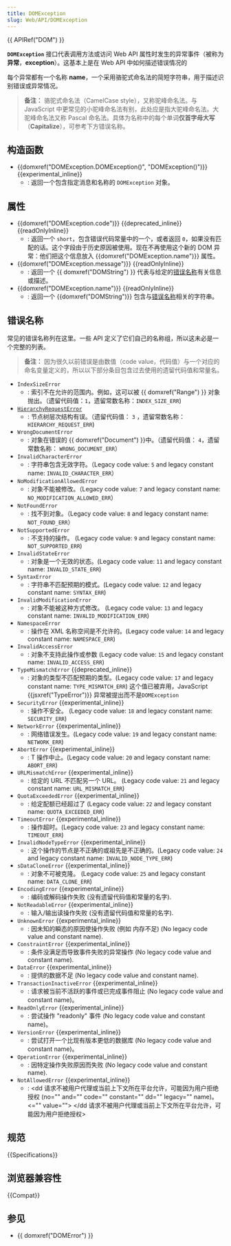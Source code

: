 ```yaml
---
title: DOMException
slug: Web/API/DOMException
---
```


{{ APIRef("DOM") }}



**`DOMException`** 接口代表调用方法或访问 Web API 属性时发生的异常事件（被称为**异常**，**exception**）。这基本上是在 Web API 中如何描述错误情况的

每个异常都有一个名称 **name**，一个采用骆驼式命名法的简短字符串，用于描述识别错误或异常情况。

> **备注：** 骆驼式命名法（CamelCase style），又称驼峰命名法。与 JavaScript 中更常见的小驼峰命名法有别，此处应是指大驼峰命名法。大驼峰命名法又称 Pascal 命名法。具体为名称中的每个单词**仅首字母大写**（**Capitalize**），可参考下方错误名称。

## 构造函数

- {{domxref("DOMException.DOMException()", "DOMException()")}} {{experimental_inline}}
  - : 返回一个包含指定消息和名称的 `DOMException` 对象。

## 属性

- {{domxref("DOMException.code")}} {{deprecated_inline}} {{readOnlyInline}}
  - : 返回一个 `short`，包含错误代码常量中的一个，或者返回 `0`，如果没有匹配的话。这个字段由于历史原因被使用。现在不再使用这个新的 DOM 异常：他们把这个信息放入 {{domxref("DOMException.name")}} 属性。
- {{domxref("DOMException.message")}} {{readOnlyInline}}
  - : 返回一个 {{ domxref("DOMString") }} 代表与给定的[错误名称](/zh-CN/docs/Web/API/DOMException#Error_names)有关信息或描述。
- {{domxref("DOMException.name")}} {{readOnlyInline}}
  - : 返回一个 {{domxref("DOMString")}} 包含与[错误名称](#Error_names)相关的字符串。

## 错误名称

常见的错误名称列在这里。一些 API 定义了它们自己的名称组，所以这未必是一个完整的列表。

> **备注：** 因为很久以前错误是由数值（code value，代码值）与一个对应的命名变量定义的，所以以下部分条目包含过去使用的遗留代码值和常量名。

- `IndexSizeError`
  - : 索引不在允许的范围内。例如，这可以被 {{ domxref("Range") }} 对象抛出。（遗留代码值：`1`，遗留常数名称：`INDEX_SIZE_ERR`)
- [`HierarchyRequestError`]()
  - : 节点树层次结构有误。（遗留代码值： `3` ，遗留常数名称：`HIERARCHY_REQUEST_ERR`)
- `WrongDocumentError`
  - : 对象在错误的 {{ domxref("Document") }}中。（遗留代码值： `4`，遗留常数名称： `WRONG_DOCUMENT_ERR`）
- `InvalidCharacterError`
  - : 字符串包含无效字符。（Legacy code value: `5` and legacy constant name: `INVALID_CHARACTER_ERR`）
- `NoModificationAllowedError`
  - : 对象不能被修改。（Legacy code value: `7` and legacy constant name: `NO_MODIFICATION_ALLOWED_ERR`）
- `NotFoundError`
  - : 找不到对象。（Legacy code value: `8` and legacy constant name: `NOT_FOUND_ERR`）
- `NotSupportedError`
  - : 不支持的操作。 (Legacy code value: `9` and legacy constant name: `NOT_SUPPORTED_ERR`)
- `InvalidStateError`
  - : 对象是一个无效的状态。(Legacy code value: `11` and legacy constant name: `INVALID_STATE_ERR`)
- `SyntaxError`
  - : 字符串不匹配预期的模式。(Legacy code value: `12` and legacy constant name: `SYNTAX_ERR`)
- `InvalidModificationError`
  - : 对象不能被这种方式修改。 (Legacy code value: `13` and legacy constant name: `INVALID_MODIFICATION_ERR`)
- `NamespaceError`
  - : 操作在 XML 名称空间是不允许的。(Legacy code value: `14` and legacy constant name: `NAMESPACE_ERR`)
- `InvalidAccessError`
  - : 对象不支持此操作或参数 (Legacy code value: `15` and legacy constant name: `INVALID_ACCESS_ERR`)
- `TypeMismatchError` {{deprecated_inline}}
  - : 对象的类型不匹配预期的类型。(Legacy code value: `17` and legacy constant name: `TYPE_MISMATCH_ERR`) 这个值已被弃用，JavaScript {{jsxref("TypeError")}} 异常被提出而不是`DOMException`
- `SecurityError` {{experimental_inline}}
  - : 操作不安全。 (Legacy code value: `18` and legacy constant name: `SECURITY_ERR`)
- `NetworkError` {{experimental_inline}}
  - : 网络错误发生。(Legacy code value: `19` and legacy constant name: `NETWORK_ERR`)
- `AbortError` {{experimental_inline}}
  - : T 操作中止。(Legacy code value: `20` and legacy constant name: `ABORT_ERR`)
- `URLMismatchError` {{experimental_inline}}
  - : 给定的 URL 不匹配另一个 URL。 (Legacy code value: `21` and legacy constant name: `URL_MISMATCH_ERR`)
- `QuotaExceededError` {{experimental_inline}}
  - : 给定配额已经超过了 (Legacy code value: `22` and legacy constant name: `QUOTA_EXCEEDED_ERR`)
- `TimeoutError` {{experimental_inline}}
  - : 操作超时。(Legacy code value: `23` and legacy constant name: `TIMEOUT_ERR`)
- `InvalidNodeTypeError` {{experimental_inline}}
  - : 这个操作的节点是不正确的或祖先是不正确的。(Legacy code value: `24` and legacy constant name: `INVALID_NODE_TYPE_ERR`)
- `sDataCloneError` {{experimental_inline}}
  - : 对象不可被克隆。 (Legacy code value: `25` and legacy constant name: `DATA_CLONE_ERR`)
- `EncodingError` {{experimental_inline}}
  - : 编码或解码操作失败 (没有遗留代码值和常量的名字).
- `NotReadableError` {{experimental_inline}}
  - : 输入/输出读操作失败 (没有遗留代码值和常量的名字).
- `UnknownError` {{experimental_inline}}
  - : 因未知的瞬态的原因使操作失败 (例如 内存不足) (No legacy code value and constant name).
- `ConstraintError` {{experimental_inline}}
  - : 条件没满足而导致事件失败的异常操作 (No legacy code value and constant name).
- `DataError` {{experimental_inline}}
  - : 提供的数据不足 (No legacy code value and constant name).
- `TransactionInactiveError` {{experimental_inline}}
  - : 请求被当前不活跃的事件或已完成事件阻止 (No legacy code value and constant name)。
- `ReadOnlyError` {{experimental_inline}}
  - : 尝试操作 "readonly" 事件 (No legacy code value and constant name)。
- `VersionError` {{experimental_inline}}
  - : 尝试打开一个比现有版本更低的数据库 (No legacy code value and constant name)。
- `OperationError` {{experimental_inline}}
  - : 因特定操作失败原因而失败 (No legacy code value and constant name).
- `NotAllowedError` {{experimental_inline}}
  - : \<dd 请求不被用户代理或当前上下文所在平台允许，可能因为用户拒绝授权 (no="" and="" code="" constant="" dd="" legacy="" name)。<="" value=""> \</dd 请求不被用户代理或当前上下文所在平台允许，可能因为用户拒绝授权>

## 规范

{{Specifications}}

## 浏览器兼容性

{{Compat}}

## 参见

- {{ domxref("DOMError") }}
